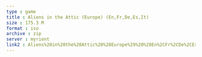 ```yaml
---
type : game
title : Aliens in the Attic (Europe) (En,Fr,De,Es,It)
size : 175.3 M
format : iso
archive : zip
server : myrient
link2 : Aliens%20in%20the%20Attic%20%28Europe%29%20%28En%2CFr%2CDe%2CEs%2CIt%29
---
```

